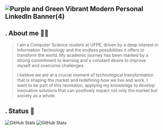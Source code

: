 ![Purple and Green Vibrant Modern Personal LinkedIn Banner(4)](https://github.com/user-attachments/assets/b5a969bc-5b5b-48eb-a319-eb1a202c81cd)
---

## . About me 🧑‍💻

> I am a Computer Science student at UFPE, driven by a deep interest in Information Technology and the endless possibilities it offers to transform the world. My academic journey has been marked by a strong commitment to learning and a constant desire to improve myself and overcome challenges.
> 
> I believe we are at a crucial moment of technological transformation that is shaping the market and redefining how we live and work. I want to be part of this revolution, applying my knowledge to develop innovative solutions that can positively impact not only the market but society as a whole.

## . Status 📜
![GitHub Stats](https://github-readme-streak-stats.herokuapp.com/?user=arllindosp&theme=buefy&hide_border=true)
![GitHub Stats](https://github-readme-stats.vercel.app/api?username=arllindosp&theme=buefy&show_icons=true&hide_border=true&count_private=true)
